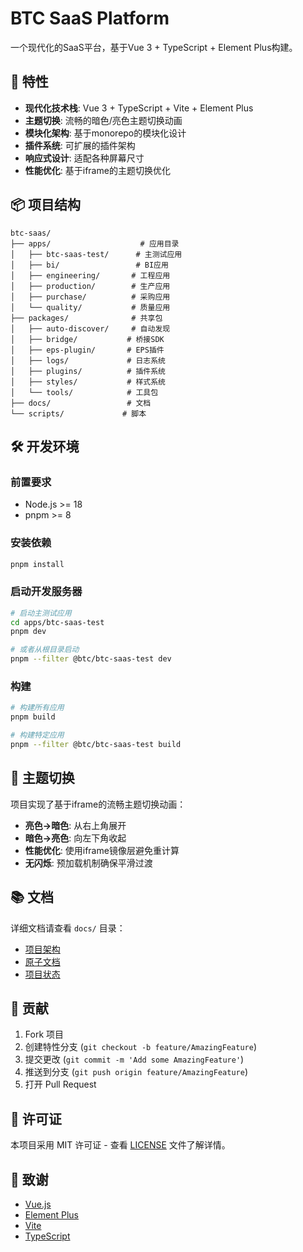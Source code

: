 # BTC SaaS Platform

一个现代化的SaaS平台，基于Vue 3 + TypeScript + Element Plus构建。

## 🚀 特性

- **现代化技术栈**: Vue 3 + TypeScript + Vite + Element Plus
- **主题切换**: 流畅的暗色/亮色主题切换动画
- **模块化架构**: 基于monorepo的模块化设计
- **插件系统**: 可扩展的插件架构
- **响应式设计**: 适配各种屏幕尺寸
- **性能优化**: 基于iframe的主题切换优化

## 📦 项目结构

```
btc-saas/
├── apps/                    # 应用目录
│   ├── btc-saas-test/      # 主测试应用
│   ├── bi/                 # BI应用
│   ├── engineering/       # 工程应用
│   ├── production/        # 生产应用
│   ├── purchase/          # 采购应用
│   └── quality/           # 质量应用
├── packages/              # 共享包
│   ├── auto-discover/     # 自动发现
│   ├── bridge/           # 桥接SDK
│   ├── eps-plugin/       # EPS插件
│   ├── logs/             # 日志系统
│   ├── plugins/          # 插件系统
│   ├── styles/           # 样式系统
│   └── tools/            # 工具包
├── docs/                 # 文档
└── scripts/             # 脚本
```

## 🛠️ 开发环境

### 前置要求

- Node.js >= 18
- pnpm >= 8

### 安装依赖

```bash
pnpm install
```

### 启动开发服务器

```bash
# 启动主测试应用
cd apps/btc-saas-test
pnpm dev

# 或者从根目录启动
pnpm --filter @btc/btc-saas-test dev
```

### 构建

```bash
# 构建所有应用
pnpm build

# 构建特定应用
pnpm --filter @btc/btc-saas-test build
```

## 🎨 主题切换

项目实现了基于iframe的流畅主题切换动画：

- **亮色→暗色**: 从右上角展开
- **暗色→亮色**: 向左下角收起
- **性能优化**: 使用iframe镜像层避免重计算
- **无闪烁**: 预加载机制确保平滑过渡

## 📚 文档

详细文档请查看 `docs/` 目录：

- [项目架构](./docs/SCALABLE_ARCHITECTURE.md)
- [原子文档](./docs/atomic-docs/)
- [项目状态](./docs/PROJECT_STATUS.md)

## 🤝 贡献

1. Fork 项目
2. 创建特性分支 (`git checkout -b feature/AmazingFeature`)
3. 提交更改 (`git commit -m 'Add some AmazingFeature'`)
4. 推送到分支 (`git push origin feature/AmazingFeature`)
5. 打开 Pull Request

## 📄 许可证

本项目采用 MIT 许可证 - 查看 [LICENSE](LICENSE) 文件了解详情。

## 🙏 致谢

- [Vue.js](https://vuejs.org/)
- [Element Plus](https://element-plus.org/)
- [Vite](https://vitejs.dev/)
- [TypeScript](https://www.typescriptlang.org/)


